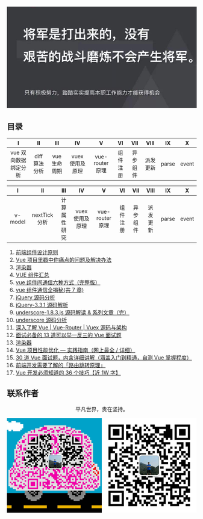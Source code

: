 ![image](./img/timg.jpg)
<br>

## 目录

|          I           |      II       |     III      |       IV        |        V        |    VI    |   VII    |   VIII   |  IX   |   X   |
| :------------------: | :-----------: | :----------: | :-------------: | :-------------: | :------: | :------: | :------: | :---: | :---: |
| vue 双向数据绑定分析 | diff 算法分析 | vue 生命周期 | vuex 使用及原理 | vue-router 原理 | 组件注册 | 异步组件 | 派发更新 | parse | event |

|    I    |      II       |     III      |       IV        |        V        |    VI    |   VII    |   VIII   |  IX   |   X   |
| :-----: | :-----------: | :----------: | :-------------: | :-------------: | :------: | :------: | :------: | :---: | :---: |
| v-model | nextTick 分析 | 计算属性研究 | vuex 使用及原理 | vue-router 原理 | 组件注册 | 异步组件 | 派发更新 | parse | event |

1. [前端组件设计原则](https://mp.weixin.qq.com/s/ofmfQFAVlTCvKFnZ6A-0_Q)
2. [Vue 项目里戳中你痛点的问题及解决办法](https://juejin.im/post/5b174de8f265da6e410e0b4e)
3.  [渲染器](http://hcysun.me/vue-design/zh/)
4.  [VUE 组件汇总](https://juejin.im/post/5af16a2cf265da0b8636353b)
5.  [vue 组件间通信六种方式（完整版）](https://juejin.im/post/5cde0b43f265da03867e78d3)
7.  [vue 组件通信全揭秘(共 7 章)](https://juejin.im/post/5bd97e7c6fb9a022852a71cf)
8.  [jQuery 源码分析](https://github.com/JsAaron/jQuery)
9.  [jQuery-3.3.1 源码解析](https://github.com/AttackXiaoJinJin/jQueryExplain)
10. [underscore-1.8.3.js 源码解读 & 系列文章（完）](https://github.com/lessfish/underscore-analysis)
11. [underscore 源码分析](https://yoyoyohamapi.gitbooks.io/undersercore-analysis/content/)
12. [深入了解 Vue | Vue-Router | Vuex 源码与架构](https://github.com/biaochenxuying/vue-family-mindmap)
14. [面试必备的 13 道可以举一反三的 Vue 面试题](https://juejin.im/post/5d41eec26fb9a06ae439d29f)
15. [渲染器](http://hcysun.me/vue-design/zh/)
16. [Vue 项目性能优化 — 实践指南（网上最全 / 详细）](https://juejin.im/post/5d548b83f265da03ab42471d)
17. [30 道 Vue 面试题，内含详细讲解（涵盖入门到精通，自测 Vue 掌握程度）](https://juejin.im/post/5d59f2a451882549be53b170)
18. [前端开发需要了解的「路由跳转原理」](https://mp.weixin.qq.com/s/2RXM0c22e30mZbtrPNzrYw)
19. [Vue 开发必须知道的 36 个技巧【近 1W 字】](https://juejin.im/post/5d9d386fe51d45784d3f8637)

## 联系作者

<div align="center">
    <p>
        平凡世界，贵在坚持。
    </p>
    <img src="./img/contact.png" />
</div>
